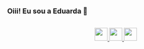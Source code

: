 ### Oiii! Eu sou a Eduarda 👋

##

<div align="center"> 
	<a href="https://www.instagram.com/mequeirozs/"> <img height="30em" src= "https://img.shields.io/badge/Instagram-E4405F?style=for-the-badge&logo=instagram&logoColor=white" target="_blank"> </a>
	<a href="https://www.linkedin.com/in/eduarda-queiroz-/"> <img height="30em" src= "https://img.shields.io/badge/LinkedIn-0077B5?style=for-the-badge&logo=linkedin&logoColor=white" target="_blank"> </a>
	<a href="mailto:mequeirozs@gmail.com"> <img height="30em" src= "https://img.shields.io/badge/Gmail-D14836?style=for-the-badge&logo=gmail&logoColor=white" target="_blank"> </a>	
</div>
	
